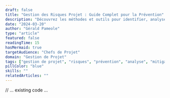 ```yaml
---
draft: false
title: "Gestion des Risques Projet : Guide Complet pour la Prévention"
description: "Découvrez les méthodes et outils pour identifier, analyser et gérer les risques dans vos projets. Un guide détaillé sur la prévention et la mitigation des risques."
date: "2024-03-20"
author: "Gérald Pameole"
type: "article"
featured: false
readingTime: 15
hasMermaid: true
targetAudience: "Chefs de Projet"
domain: "Gestion de Projet"
tags: ["gestion de projet", "risques", "prévention", "analyse", "mitigation"]
pillColor: "blue"
skills: ""
relatedArticles: ""
---
```


// ... existing code ...
